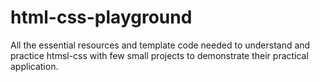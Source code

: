 # html-css-playground
All the essential resources and template code needed to understand and practice htmsl-css with few small projects to demonstrate their practical application.
